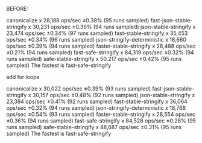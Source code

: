 BEFORE:

canonicalize x 28,188 ops/sec ±0.38% (95 runs sampled)
fast-json-stable-stringify x 30,231 ops/sec ±0.39% (94 runs sampled)
json-stable-stringify x 23,474 ops/sec ±0.34% (97 runs sampled)
fast-stable-stringify x 35,453 ops/sec ±0.34% (96 runs sampled)
json-stringify-deterministic x 18,660 ops/sec ±0.39% (94 runs sampled)
faster-stable-stringify x 28,488 ops/sec ±0.21% (94 runs sampled)
fast-safe-stringify x 84,319 ops/sec ±0.32% (94 runs sampled)
safe-stable-stringify x 50,217 ops/sec ±0.42% (95 runs sampled)
The fastest is fast-safe-stringify


add for loops

canonicalize x 30,022 ops/sec ±0.39% (93 runs sampled)
fast-json-stable-stringify x 30,157 ops/sec ±0.48% (92 runs sampled)
json-stable-stringify x 23,384 ops/sec ±0.41% (92 runs sampled)
fast-stable-stringify x 36,064 ops/sec ±0.32% (94 runs sampled)
json-stringify-deterministic x 18,768 ops/sec ±0.54% (93 runs sampled)
faster-stable-stringify x 28,554 ops/sec ±0.36% (94 runs sampled)
fast-safe-stringify x 84,528 ops/sec ±0.28% (95 runs sampled)
safe-stable-stringify x 48,687 ops/sec ±0.31% (95 runs sampled)
The fastest is fast-safe-stringify


